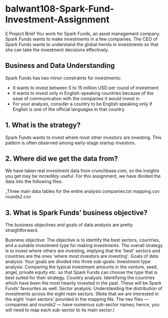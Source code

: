 # balwant108-Spark-Fund-Investment-Assignment


£ Project Brief
You work for Spark Funds, an asset management company. Spark Funds wants to make investments in a few companies. The CEO of Spark Funds wants to understand the global trends in investments so that she can take the investment decisions effectively.

## Business and Data Understanding
  Spark Funds has two minor constraints for investments:

* It wants to invest between 5 to 15 million USD per round of investment
* It wants to invest only in English-speaking countries because of the ease of communication with the companies it would invest in
* For your analysis, consider a country to be English speaking only if English is one of the official languages in that country

## 1. What is the strategy?

Spark Funds wants to invest where most other investors are investing. This pattern is often observed among early-stage startup investors.

## 2. Where did we get the data from? 

We have taken real investment data from crunchbase.com, so the insights you get may be incredibly useful. For this assignment, we have divided the data into the following files:

_Three main data tables for the entire analysis companies.txt mapping.csv rounds2.csv

## 3. What is Spark Funds’ business objective?

The business objectives and goals of data analysis are pretty straightforward.

Business objective: The objective is to identify the best sectors, countries, and a suitable investment type for making investments. The overall strategy is to invest where others are investing, implying that the 'best' sectors and countries are the ones 'where most investors are investing'.
Goals of data analysis: Your goals are divided into three sub-goals:
Investment type analysis: Comparing the typical investment amounts in the venture, seed, angel, private equity etc. so that Spark Funds can choose the type that is best suited for their strategy.
Country analysis: Identifying the countries which have been the most heavily invested in the past. These will be Spark Funds’ favourites as well.
Sector analysis: Understanding the distribution of investments across the eight main sectors. (Note that we are interested in the eight 'main sectors' provided in the mapping file. The two files — companies and rounds2 — have numerous sub-sector names; hence, you will need to map each sub-sector to its main sector.)
